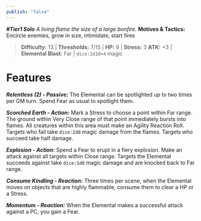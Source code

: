 ```yaml
---
publish: "false"
---
```

***#Tier1 Solo***
*A living flame the size of a large bonfire.*
**Motives & Tactics:** Encircle enemies, grow in size, intimidate, start fires

> **Difficulty:** 13 | **Thresholds:** 7/15 | **HP:** 9 | **Stress:** 3
> **ATK:** +3 | **Elemental Blast:** Far | `dice:1d10+4` magic

# Features

***Relentless (2) - Passive:*** The Elemental can be spotlighted up to two times per GM turn. Spend Fear as usual to spotlight them.

***Scorched Earth - Action:*** Mark a Stress to choose a point within Far range. The ground within Very Close range of that point immediately bursts into flames. All creatures within this area must make an Agility Reaction Roll. Targets who fail take `dice:2d8` magic damage from the flames. Targets who succeed take half damage.

***Explosion - Action:*** Spend a Fear to erupt in a fiery explosion. Make an attack against all targets within Close range. Targets the Elemental succeeds against take `dice:1d8` magic damage and are knocked back to Far range.

***Consume Kindling - Reaction:*** Three times per scene, when the Elemental moves on objects that are highly flammable, consume them to clear a HP or a Stress.

***Momentum - Reaction:*** When the Elemental makes a successful attack against a PC, you gain a Fear.
